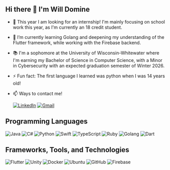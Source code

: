 ## Hi there 👋 I'm Will Domine

- 🔭 This year I am looking for an internship! I'm mainly focusing on school work this year, as I'm currently an 18 credit student.
  
- 🌱 I’m currently learning Golang and deepening my understanding of the Flutter framework, while working with the Firebase backend.
  
- 📚 I'm a sophomore at the University of Wisconsin-Whitewater where I'm earning my Bachelor of Science in Computer Science, with a Minor in Cybersecurity with an expected graduation semester of Winter 2026.

- ⚡ Fun fact: The first language I learned was python when I was 14 years old!

- 📫 Ways to contact me!
  
  [![LinkedIn](https://img.shields.io/badge/-LinkedIn-blue?style=for-the-badge&logo=LinkedIn&logoColor=white)](https://www.linkedin.com/in/will-domine-6924a232b/)
  [![Gmail](https://img.shields.io/badge/-Gmail-D14836?style=for-the-badge&logo=Gmail&logoColor=white)](mailto:willdomine@gmail.com)

## Programming Languages
![Java](https://img.shields.io/badge/java-%23ED8B00.svg?style=for-the-badge&logo=openjdk&logoColor=white) ![C#](https://img.shields.io/badge/C%23-239120?style=for-the-badge&logo=csharp&logoColor=white) ![Python](https://img.shields.io/badge/Python-FFD43B?style=for-the-badge&logo=python&logoColor=blue) ![Swift](https://img.shields.io/badge/Swift-FA7343?style=for-the-badge&logo=swift&logoColor=white) ![TypeScript](https://img.shields.io/badge/TypeScript-007ACC?style=for-the-badge&logo=typescript&logoColor=white) ![Ruby](https://img.shields.io/badge/Ruby-CC342D?style=for-the-badge&logo=ruby&logoColor=white) ![Golang](https://img.shields.io/badge/Go-00ADD8?style=for-the-badge&logo=go&logoColor=white) ![Dart](https://img.shields.io/badge/Dart-0175C2?style=for-the-badge&logo=dart&logoColor=white)

## Frameworks, Tools, and Technologies
![Flutter](https://img.shields.io/badge/Flutter-02569B?style=for-the-badge&logo=flutter&logoColor=white) ![Unity](https://img.shields.io/badge/Unity-100000?style=for-the-badge&logo=unity&logoColor=white) ![Docker](	https://img.shields.io/badge/Docker-2CA5E0?style=for-the-badge&logo=docker&logoColor=white) ![Ubuntu](https://img.shields.io/badge/Ubuntu-E95420?style=for-the-badge&logo=ubuntu&logoColor=white) ![GitHub](https://img.shields.io/badge/GitHub-100000?style=for-the-badge&logo=github&logoColor=white) ![Firebase](https://img.shields.io/badge/firebase-ffca28?style=for-the-badge&logo=firebase&logoColor=black)


<!--
**WillDomine/WillDomine** is a ✨ _special_ ✨ repository because its `README.md` (this file) appears on your GitHub profile.

Here are some ideas to get you started:


-
- 👯 I’m looking to collaborate on ...
- 🤔 I’m looking for help with ...
- 💬 Ask me about ...
- 📫 How to reach me: ...
- 😄 Pronouns: ...
- 
-->
